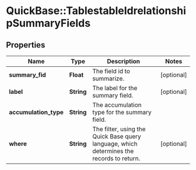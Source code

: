 # QuickBase::TablestableIdrelationshipSummaryFields

## Properties
Name | Type | Description | Notes
------------ | ------------- | ------------- | -------------
**summary_fid** | **Float** | The field id to summarize. | [optional] 
**label** | **String** | The label for the summary field. | [optional] 
**accumulation_type** | **String** | The accumulation type for the summary field. | 
**where** | **String** | The filter, using the Quick Base query language, which determines the records to return. | [optional] 


